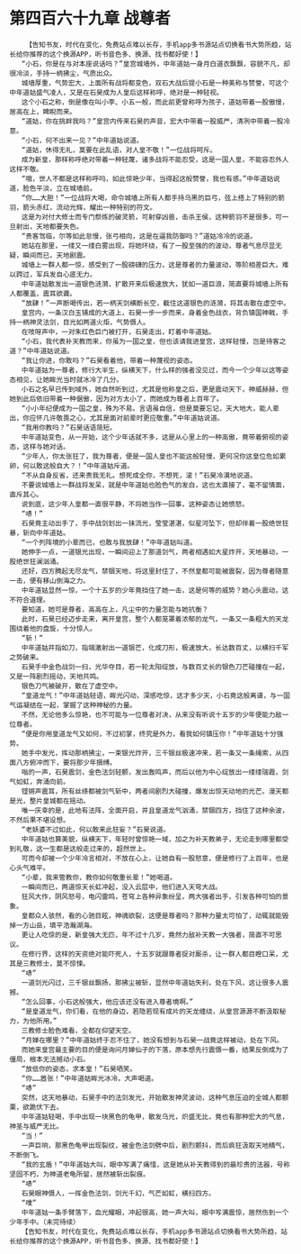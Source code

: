 # 第四百六十九章 战尊者
        【告知书友，时代在变化，免费站点难以长存，手机app多书源站点切换看书大势所趋，站长给你推荐的这个换源APP，听书音色多、换源、找书都好使！】
       “小石，你是在与对本座说话吗？”皇宫城墙外，中年道姑一身月白道衣飘飘，容貌不凡，却很冷淡，手持一柄拂尘，气质出众。
       城墙厚重，气势宏大，上面所有战将都变色，双石大战后提小石是一种美称与赞誉，可这个中年道姑盛气凌人，又是在石昊成为人皇后这样称呼，绝对是一种轻视。
       这个小石之称，倒是像在叫小李、小五一般，而此前更曾称呼为孩子，道姑带着一股傲慢，居高在上，睥睨而来。
       “道姑，你在挑衅我吗？”皇宫内传来石昊的声音，宏大中带着一股威严，清冽中带着一股冷意。
       “小石，何不出来一见？”中年道姑说道。
       “道姑，休得无礼，莫要在此乱语，对人皇不敬！”一位战将呵斥。
       成为新皇，那样称呼绝对带着一种轻蔑，诸多战将不能忍受，这是一国人皇，不能容忍外人这样不敬。
       “哦，世人不都是这样称呼吗，如此惊艳少年，当得起这般赞誉，我也有感。”中年道姑说道，脸色平淡，立在城墙前。
       “你……大胆！”一位战将大喝，命令城墙上所有人都手持乌黑的巨弓，弦上搭上了特别的箭羽，箭头赤红，流动光辉，耀出一种特别的符文。
       这是为对付大修士而专门祭炼的破灵箭，可射穿凶兽，击杀王侯，这种箭羽不是很多，可一旦射出，天地都要失色。
       “贵客驾临，尔等如此怠慢，张弓相向，这是在逼我防御吗？”道姑冷冷的说道。
       她站在那里，一缕又一缕白雾出现，将她环绕，有了一股至强的的波动，尊者气息尽显无疑，瞬间而已，天地剧震。
       城墙上一群人都一惊，感受到了一股磅礴的压力，这是尊者的力量波动，等阶相差巨大，难以跨过，军兵发自心底无力。
       中年道姑散发出一道银色涟漪，扩散开来后极速放大，犹如一道巨浪，简直要将城墙上所有人都覆盖，震耳欲聋。
       “放肆！”一声断喝传出，若一柄天剑横断长空，截住这道银色的涟漪，将其击散在虚空中。
       皇宫内，一条汉白玉铺成的大道上，石昊一步一步而来，身着金色战衣，背负镇国神戟，手持一柄神灵法剑，目光如两道火炬，气势慑人。
       在吱呀声中，一对朱红色巨门被打开，石昊走出，盯着中年道姑。
       “小石，我代表补天教而来，你虽为一国之皇，但也该请我进皇宫，这样轻慢，岂是待客之道？”中年道姑说道。
       “我让你进，你敢吗？”石昊看着他，带着一种蔑视的姿态。
       中年道姑为一尊者，修行大半生，纵横天下，什么样的强者没见过，而今一个少年以这等姿态相见，让她眸光当时就冰冷了几分。
       小石之名早已传到域外，她自然听到过，尤其是他称皇之后，更是震动天下，神威赫赫，但她到此后依旧带着一种倨傲，因为对方太小了，而她成为尊者上百年了。
       “小小年纪便成为一国之皇，殊为不易。言语虽自信，但是莫要忘记，天大地大，能人辈出，你应怀几许敬畏之心，尤其是面对前辈时更应敬重。”中年道姑说道。
       “我用你教吗？”石昊话语简短。
       中年道姑变色，从一开始，这个少年话就不多，这是从心里上的一种高傲，竟带着俯视的姿态，这样与她对话。
       “少年人，你太张狂了，我为尊者，便是一国人皇也不能这般轻慢，更何况你这皇位危如累卵，何以敢这般自大？！”中年道姑斥道。
       “不从自身反省，还来责我无礼。想死成全你，不想死，滚！”石昊冷漠地说道。
       不要说城墙上一群战将发呆，就是中年道姑也脸色气的发白，这也太直接了，毫不留情面，直斥其心。
       说到底，这少年人皇都一直很平静，不将她当作一回事，这种姿态让她愤怒。
       “哧！”
       石昊竟主动出手了，手中战剑划出一抹流光，莹莹湛湛，似星河坠下，但却伴着一股绝世狂暴，斩向中年道姑。
       “一个列阵境的小辈而已，也敢与我放肆！”中年道姑叫道。
       她伸手一点，一道银光出现，一瞬间迎上了那道剑气，两者相遇如大星炸开，天地暴动，一股绝世狂澜汹涌。
       还好，四方腾起无尽龙气，禁锢天地，将这里封住了，不然皇都可能被震裂，因为尊者随意一击，便有移山倒海之力。
       中年道姑显然一惊，一个十五岁的少年竟挡住了她一击，这是何等的威势？她心头震动，这不符合道理。
       要知道，她可是尊者，高高在上，凡尘中的力量怎能与她抗衡？
       此时，石昊已经迈步走来，离开皇宫，整个人都笼罩着浓郁的龙气，一条又一条粗大的天龙围绕着他的盘旋，十分惊人。
       “斩！”
       中年道姑并指如刀，指端激射出一道银芒，化成刀形，极速放大，长达数百丈，以横扫千军之势破来。
       石昊手中金色战剑一扫，光华夺目，若一轮太阳绽放，与数百丈长的银色刀芒碰撞在一起，又是一阵剧烈摇动，天地共鸣。
       银色刀气被破开，散在了虚空中。
       “皇道龙气！”中年道姑轻语，眸光闪动，深感吃惊，这才多少天，小石竟这般离谱，与一国气运凝结在一起，掌握了这种神秘的力量。
       不然，无论他多么惊艳，也不可能与一位尊者对决，从来没有听说十五岁的少年便能力敌一位尊者。
       “便是你用皇道龙气又如何，不过初掌，终究是外力，看我如何镇压你！”中年道姑十分强势。
       她手中发光，挥动那柄拂尘，一束银光炸开，三千银丝极速冲来，若一条又一条绳索，从四面八方俯冲而下，要将那少年捆缚。
       嗡的一声，石昊震剑，金色法剑轻颤，发出轰鸣声，而后以他为中心绽放出一缕缕瑞霞，剑气如虹，奔涌向前。
       铿锵声震耳，所有丝绦都被剑气斩中，两者间剧烈大碰撞，爆发出惊天动地的光芒。漫天都是光，整片皇城都在摇动。
       唯一庆幸的是，此地有法阵，全面开启，并且皇道龙气汹涌，禁锢四方，挡住了这种余波，不然后果不堪设想。
       “老妖婆不过如此，何以敢来此狂妄？”石昊说道。
       中年道姑也算美貌，纵横天下，年轻时曾惊艳一域，加之为补天教弟子，无论走到哪里都受到礼敬，这一生都是这般走过来的，超然世上。
       可而今却被一个少年冷言相对，不放在心上，让她自有一股怒意，便是修行了上百年，也是心头气难平。
       “小辈，我来管教你，教你如何敬重长辈！”她喝道。
       一瞬间而已，两道惊天长虹冲起，没入云层中，他们进入天穹大战。
       狂风大作，阴风怒号，电闪雷鸣，苍穹上各种异象纷呈，两大强者出手，引发各种可怕的景象。
       皇都众人骇然，看的心驰目眩，神魂欲裂，这便是尊者吗？那种力量太可怕了，动辄就能毁掉一方山岳，填平浩瀚湖海。
       更让人吃惊的是，新皇强大无匹，年不过十几岁，竟然力敌补天教一大强者，简直不可思议。
       在修行界，这样的天资绝对能吓死人，十五岁就跟尊者捉对厮杀，让一群人都目瞪口呆，尤其是三教修士，莫不惊悚。
       “哧”
       一道剑光闪过，三千银丝飘扬，那拂尘被斩，显然中年道姑失利，处在下风，这让很多人震撼。
       “怎么回事，小石这般强大，他应该还没有进入尊者境啊。”
       “是皇道龙气，你们看，在他的身边，若隐若现有成片的天龙缠绕，从皇宫源源不断汲取秘力，为他所用。”
       三教修士脸色难看，全都在仰望天空。
       “月婵在哪里？”中年道姑终于忍不住了，她没有想到与石昊一战竟这样被动，处在下风。
       而她来皇宫最主要的目的便是询问月婵仙子的下落，原本想先行震慑一番，结果反倒成为了僵局，根本无法撼动小石。
       “放低你的姿态，求本皇！”石昊哂笑。
       “你……嚣张！”中年道姑眸光冰冷，大声喝道。
       “哧”
       突然，这天地暴动，石昊手中的法剑发光，开始散发神灵波动，这种气息压迫的全城人都颤栗，欲跪伏下去。
       中年道姑轻喝，手中出现一块黑色的龟甲，散发乌光，炽盛无比，竟也有那种宏大的气息，神圣与威严无比。
       “当！”
       一声巨响，那黑色龟甲出现裂纹，被金色法剑劈中后，剧烈颤抖，而后疯狂汲取天地精气，不断倒飞。
       “我的玄盾！”中年道姑大叫，眼中写满了痛惜，这是她从补天教得到的最珍贵的法器，号称坚固不朽，为神道老龟所留，居然被斩出裂痕。
       “哧”
       石昊眼神慑人，一挥金色法剑，剑光千幻，气芒如虹，横扫四方。
       “噗”
       中年道姑一条手臂落下，血光耀眼，冲起很高，她一声大叫，眼中写满震惊，居然伤到一个少年手中。（未完待续）
       【告知书友，时代在变化，免费站点难以长存，手机app多书源站点切换看书大势所趋，站长给你推荐的这个换源APP，听书音色多、换源、找书都好使！】